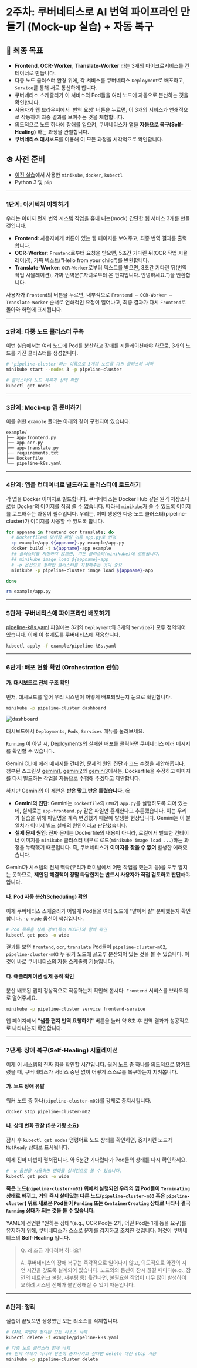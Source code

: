 # 2주차: 쿠버네티스로 AI 번역 파이프라인 만들기 (Mock-up 실습) + 자동 복구

## 🎯 최종 목표
  - **Frontend**, **OCR-Worker**, **Translate-Worker** 라는 3개의 마이크로서비스를 컨테이너로 만듭니다.
  - 다중 노드 클러스터 환경 위에, 각 서비스를 쿠버네티스 `Deployment`로 배포하고, `Service`를 통해 서로 통신하게 합니다.
  - 쿠버네티스 스케줄러가 이 서비스의 Pod들을 여러 노드에 자동으로 분산하는 것을 확인합니다.
  - 사용자가 웹 브라우저에서 '번역 요청' 버튼을 누르면, 이 3개의 서비스가 연쇄적으로 작동하여 최종 결과를 보여주는 것을 체험합니다.
  - 의도적으로 노드 하나에 장애를 일으켜, 쿠버네티스가 앱을 **자동으로 복구(Self-Healing)** 하는 과정을 관찰합니다.
  - **쿠버네티스 대시보드**를 이용해 이 모든 과정을 시각적으로 확인합니다.


## ⚙️ 사전 준비

  - [이전 실습](../week-1/README.md)에서 사용한 `minikube`, `docker`, `kubectl`
  - Python 3 및 `pip`

-----

### **1단계: 아키텍처 이해하기**

우리는 이미지 편지 번역 시스템 작업을 흉내 내는(mock) 간단한 웹 서비스 3개를 만들 것입니다.

  - **Frontend**: 사용자에게 버튼이 있는 웹 페이지를 보여주고, 최종 번역 결과를 출력합니다.
  - **OCR-Worker**: `Frontend`로부터 요청을 받으면, 5초간 기다린 뒤(OCR 작업 시뮬레이션), 가짜 텍스트("Hello from your child")를 반환합니다.
  - **Translate-Worker**: `OCR-Worker`로부터 텍스트를 받으면, 3초간 기다린 뒤(번역 작업 시뮬레이션), 가짜 번역문("자녀로부터 온 편지입니다. 안녕하세요.")을 반환합니다.

사용자가 `Frontend`의 버튼을 누르면, 내부적으로 `Frontend → OCR-Worker → Translate-Worker` 순서로 연쇄적인 요청이 일어나고, 최종 결과가 다시 `Frontend`로 돌아와 화면에 표시됩니다.

-----

### **2단계: 다중 노드 클러스터 구축**
이번 실습에서는 여러 노드에 Pod를 분산하고 장애를 시뮬레이션해야 하므로, 3개의 노드를 가진 클러스터를 생성합니다.

```bash
# 'pipeline-cluster'라는 이름으로 3개의 노드를 가진 클러스터 시작
minikube start --nodes 3 -p pipeline-cluster

# 클러스터의 노드 목록과 상태 확인
kubectl get nodes
```

-----

### **3단계: Mock-up 앱 준비하기**

이를 위한 `example` 폴더는 아래와 같이 구현되어 있습니다.
```
example/
├── app-frontend.py
├── app-ocr.py
├── app-translate.py
├── requirements.txt
├── Dockerfile
└── pipeline-k8s.yaml
```

-----

### **4단계: 앱을 컨테이너로 빌드하고 클러스터에 로드하기**

각 앱을 Docker 이미지로 빌드합니다. 쿠버네티스는 Docker Hub 같은 원격 저장소나 로컬 Docker의 이미지를 직접 쓸 수 없습니다. 따라서 `minikube`가 쓸 수 있도록 이미지를 로드해주는 과정이 필수입니다. 우리는, 이미 생성한 다중 노드 클러스터(pipeline-cluster)가 이미지를 사용할 수 있도록 합니다.



```bash
for appname in frontend ocr translate; do
  # Dockerfile에 맞게끔 파일 이름 app.py로 변경
  cp example/app-${appname}.py example/app.py
  docker build -t ${appname}-app example
  ## 클러스터를 지정하지 않으면, 기본 클러스터(minikube)에 로드됩니다.
  ## minikube image load ${appname}-app
  # -p 옵션으로 정확한 클러스터를 지정해주는 것이 중요
  minikube -p pipeline-cluster image load ${appname}-app

done

rm example/app.py
```

-----

### **5단계: 쿠버네티스에 파이프라인 배포하기**

[pipeline-k8s.yaml](example/pipeline-k8s.yaml) 파일에는 3개의 `Deployment`와 3개의 `Service`가 모두 정의되어 있습니다. 이제 이 설계도를 쿠버네티스에 적용합니다.

```bash
kubectl apply -f example/pipeline-k8s.yaml
```

-----

### **6단계: 배포 현황 확인 (Orchestration 관찰)**

#### ****가. 대시보드로 전체 구조 확인****

먼저, 대시보드를 열어 우리 시스템이 어떻게 배포되었는지 눈으로 확인합니다.

```bash
minikube -p pipeline-cluster dashboard
```

![dashboard](./assets/dashboard-example.png)

대시보드에서 `Deployments`, `Pods`, `Services` 메뉴를 눌러보세요.

`Running` 이 아닐 시, Deployments의 실패한 배포를 클릭하면 쿠버네티스 에러 메시지를 확인할 수 있습니다.

Gemini CLI에 에러 메시지를 건네면, 문제의 원인 진단과 코드 수정을 제안해줍니다. 첨부된 스크린샷 [gemini1](./assets/gemini-solve-error-1.png), [gemini2](./assets/gemini-solve-error-2.png)와 [gemini3](./assets/gemini-solve-error-3.png)에서는, Dockerfile을 수정하고 이미지를 다시 빌드하는 작업을 자동으로 수행해 주겠다고 제안합니다.

하지만 Gemini의 이 제안은 **반은 맞고 반은 틀렸습니다.** 😒

-   **Gemini의 진단**: Gemini는 `Dockerfile`의 `CMD`가 `app.py`를 실행하도록 되어 있는데, 실제로는 `app-frontend.py` 같은 파일만 존재한다고 추론했습니다. 이는 우리가 실습을 위해 파일명을 계속 변경했기 때문에 발생한 현상입니다. Gemini는 이 불일치가 이미지 빌드 실패의 원인이라고 판단했습니다.
-   **실제 문제 원인**: 진짜 문제는 Dockerfile의 내용이 아니라, 로컬에서 빌드한 컨테이너 이미지를 `minikube` 클러스터 내부로 로드(`minikube image load ...`)하는 과정을 누락했기 때문입니다. 즉, 쿠버네티스가 **이미지를 찾을 수 없어** 발생한 에러였습니다.

Gemini가 시스템의 전체 맥락(우리가 터미널에서 어떤 작업을 했는지 등)을 모두 알지는 못하므로, **제안된 해결책이 정말 타당한지는 반드시 사용자가 직접 검토하고 판단**해야 합니다.

#### **나. Pod 자동 분산(Scheduling) 확인**

이제 쿠버네티스 스케줄러가 어떻게 Pod들을 여러 노드에 "알아서 잘" 분배했는지 확인합니다. `-o wide` 옵션이 핵심입니다.

```bash
# Pod 목록을 상세 정보(특히 NODE)와 함께 확인
kubectl get pods -o wide
```

결과를 보면 `frontend`, `ocr`, `translate` Pod들이 `pipeline-cluster-m02`, `pipeline-cluster-m03` 두 워커 노드에 골고루 분산되어 있는 것을 볼 수 있습니다. 이것이 바로 쿠버네티스의 자동 스케줄링 기능입니다.

#### **다. 애플리케이션 실제 동작 확인**

분산 배포된 앱이 정상적으로 작동하는지 확인해 봅시다. `Frontend` 서비스를 브라우저로 열어주세요.

```bash
minikube -p pipeline-cluster service frontend-service
```

웹 페이지에서 **"샘플 편지 번역 요청하기"** 버튼을 눌러 약 8초 후 번역 결과가 성공적으로 나타나는지 확인합니다.

-----

### **7단계: 장애 복구(Self-Healing) 시뮬레이션**

이제 이 시스템의 진짜 힘을 확인할 시간입니다. 워커 노드 중 하나를 의도적으로 망가뜨렸을 때, 쿠버네티스가 서비스 중단 없이 어떻게 스스로를 복구하는지 지켜봅니다.

#### **가. 노드 장애 유발**

워커 노드 중 하나(`pipeline-cluster-m02`)를 강제로 중지시킵니다.

```bash
docker stop pipeline-cluster-m02
```

#### **나. 상태 변화 관찰 (5분 가량 소요)**

잠시 후 `kubectl get nodes` 명령어로 노드 상태를 확인하면, 중지시킨 노드가 `NotReady` 상태로 표시됩니다.

이제 진짜 마법이 펼쳐집니다. 약 5분간 기다렸다가 Pod들의 상태를 다시 확인하세요.

```bash
# -w 옵션을 사용하면 변화를 실시간으로 볼 수 있습니다.
kubectl get pods -o wide
```

**죽은 노드(`pipeline-cluster-m02`) 위에서 실행되던 우리의 앱 Pod들이 `Terminating` 상태로 바뀌고, 거의 즉시 살아있는 다른 노드(`pipeline-cluster-m03` 혹은 `pipeline-cluster`) 위로 새로운 Pod들이 `Pending` 또는 `ContainerCreating` 상태로 나타나 결국 `Running` 상태가 되는 것을 볼 수 있습니다.**

YAML에 선언한 "원하는 상태"(e.g., OCR Pod는 2개, 어떤 Pod는 1개 등을 요구)를 유지하기 위해, 쿠버네티스가 스스로 문제를 감지하고 조치한 것입니다. 이것이 쿠버네티스의 **Self-Healing** 입니다.

> Q. 왜 조금 기다려야 하나요?
> 
> A. 쿠버네티스의 장애 복구는 즉각적으로 일어나지 않고, 의도적으로 약간의 지연 시간을 갖도록 설계되어 있습니다. 노드와의 통신이 잠시 끊길 때마다(e.g., 잠깐의 네트워크 불량, 재부팅 등) 옮긴다면, 불필요한 작업이 너무 많이 발생하여 오히려 시스템 전체가 불안정해질 수 있기 때문입니다.

-----

### **8단계: 정리**

실습이 끝났으면 생성했던 모든 리소스를 삭제합니다.

```bash
# YAML 파일에 정의된 모든 리소스 삭제
kubectl delete -f example/pipeline-k8s.yaml

# 다중 노드 클러스터 전체 삭제
## 만약 삭제가 아니라 단순히 중지시키고 싶다면 delete 대신 stop 사용
minikube -p pipeline-cluster delete
```